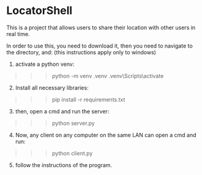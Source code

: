 # LocatorShell

This is a project that allows users to share their location with other users in real time.

In order to use this, you need to download it, then you need to navigate to the directory, and:
(this instructions apply only to windows)

1. activate a python venv:

>>> python -m venv .venv
>>> .venv\Scripts\activate

2. Install all necessary libraries:

>>> pip install -r requirements.txt

3. then, open a cmd and run the server:

>>> python server.py

4. Now, any client on any computer on the same LAN can open a cmd and run:

>>> python client.py

5. follow the instructions of the program.

